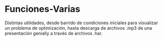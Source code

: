 # Funciones-Varias

Distintas utilidades, desde barrido de condiciones iniciales para visualizar un problema de optimización, hasta descarga de archivos .mp3 de una presentación genially a través de archivos .har.
